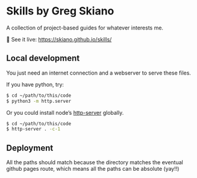 # Skills by Greg Skiano

A collection of project-based guides for whatever interests me.

👀 See it live: https://skiano.github.io/skills/

## Local development

You just need an internet connection and a webserver to serve these files.

If you have python, try:

```bash
$ cd ~/path/to/this/code
$ python3 -m http.server
```

Or you could install node’s [http-server](https://www.npmjs.com/package/http-server) globally.

```bash
$ cd ~/path/to/this/code
$ http-server . -c-1
```

## Deployment

All the paths should match because the directory matches the eventual github pages route, which means all the paths can be absolute (yay!!)
